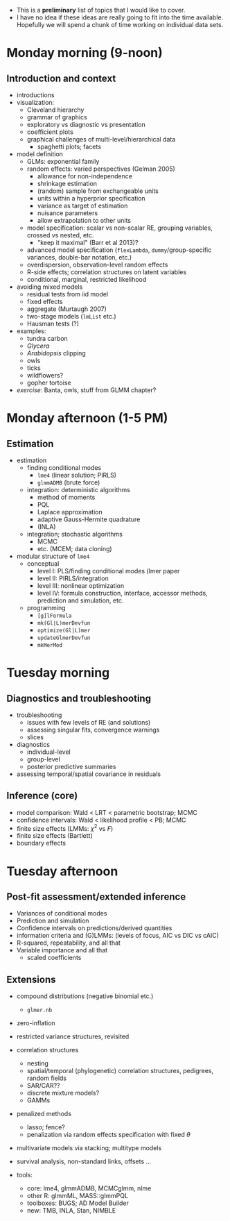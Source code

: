 * This is a **preliminary** list of topics that I would like to cover.
* I have no idea if these ideas are really going to fit into the time available. Hopefully we will spend a chunk of time working on individual data sets.

Monday morning (9-noon)
=======================

## Introduction and context

* introductions
* visualization: 
    * Cleveland hierarchy
	* grammar of graphics
    * exploratory vs diagnostic vs presentation
    * coefficient plots
    * graphical challenges of multi-level/hierarchical data	
	     * spaghetti plots; facets
* model definition
    * GLMs: exponential family
    * random effects: varied perspectives (Gelman 2005)
	     * allowance for non-independence
	     * shrinkage estimation
		 * (random) sample from exchangeable units
		 * units within a hyperprior specification
		 * variance as target of estimation
		 * nuisance parameters
		 * allow extrapolation to other units
	* model specification: scalar vs non-scalar RE, grouping variables, crossed vs nested, etc.
	     * "keep it maximal" (Barr et al 2013)?
	* advanced model specification (`flexLambda`, `dummy`/group-specific variances, double-bar notation, etc.)
	* overdispersion, observation-level random effects
	* R-side effects; correlation structures on latent variables
	* conditional, marginal, restricted likelihood
* avoiding mixed models
    * residual tests from iid model
	* fixed effects
	* aggregate (Murtaugh 2007)
    * two-stage models (`lmList` etc.)
	* Hausman tests (?)
* examples:
    * tundra carbon
	* *Glycera*
	* *Arabidopsis* clipping
	* owls
	* ticks
	* wildflowers?
	* gopher tortoise
* *exercise*: Banta, owls, stuff from GLMM chapter?
	
Monday afternoon (1-5 PM)
==========================

## Estimation

* estimation
    * finding conditional modes
        * `lme4` (linear solution; PIRLS)
		* `glmmADMB` (brute force)
    * integration: deterministic algorithms
        * method of moments
		* PQL
		* Laplace approximation
		* adaptive Gauss-Hermite quadrature
		* (INLA)
	* integration; stochastic algorithms
	    * MCMC
		* etc. (MCEM; data cloning)
* modular structure of `lme4`
    * conceptual
        * level I: PLS/finding conditional modes (lmer paper
    	* level II: PIRLS/integration
	    * level III: nonlinear optimization
    	* level IV: formula construction, interface, accessor methods, prediction and simulation, etc.
	* programming
	    * `[g]lFormula`
		* `mk(Gl|L)merDevfun`
		* `optimize(Gl|L)mer`
		* `updateGlmerDevfun`
		* `mkMerMod`

Tuesday morning
============================

## Diagnostics and troubleshooting

* troubleshooting
    * issues with few levels of RE (and solutions)
	* assessing singular fits, convergence warnings
	* slices
* diagnostics
    * individual-level
    * group-level
	* posterior predictive summaries
* assessing temporal/spatial covariance in residuals

## Inference (core)

* model comparison: Wald < LRT < parametric bootstrap; MCMC
* confidence intervals: Wald < likelihood profile < PB; MCMC
* finite size effects (LMMs: $\chi^2$ vs $F$)
* finite size effects (Bartlett)
* boundary effects

Tuesday afternoon
===========================

## Post-fit assessment/extended inference

* Variances of conditional modes
* Prediction and simulation
* Confidence intervals on predictions/derived quantities
* information criteria and (G)LMMs: (levels of focus, AIC vs DIC vs cAIC)
* R-squared, repeatability, and all that
* Variable importance and all that
    * scaled coefficients
	
## Extensions	

* compound distributions (negative binomial etc.)
    * `glmer.nb`
* zero-inflation
* restricted variance structures, revisited
* correlation structures
    * nesting
	* spatial/temporal (phylogenetic) correlation structures, pedigrees, random fields
	* SAR/CAR??
	* discrete mixture models?
	* GAMMs
* penalized methods 
    * lasso; fence?
	* penalization via random effects specification with fixed $\theta$
* multivariate models via stacking; multitype models
* survival analysis, non-standard links, offsets ...

* tools:
    * core: lme4, glmmADMB, MCMCglmm, nlme
	* other R: glmmML, MASS::glmmPQL
	* toolboxes: BUGS; AD Model Builder
	* new: TMB, INLA, Stan, NIMBLE

